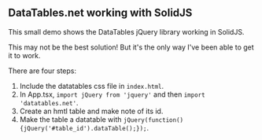 ## DataTables.net working with SolidJS

This small demo shows the DataTables jQuery library working in SolidJS. 

This may not be the best solution! But it's the only way I've been able to get it to work.

There are four steps:

1. Include the datatables css file in `index.html`.
2. In App.tsx, `import jQuery from 'jquery'` and then `import 'datatables.net'`.
3. Create an hmtl table and make note of its id.
1. Make the table a datatable with `jQuery(function() {jQuery('#table_id').dataTable();});`.

